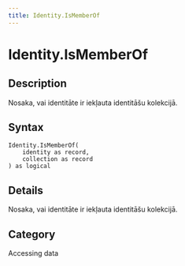```yaml
---
title: Identity.IsMemberOf
---
```


# Identity.IsMemberOf


## Description

Nosaka, vai identitāte ir iekļauta identitāšu kolekcijā.


## Syntax

```powerquery
Identity.IsMemberOf(
    identity as record,
    collection as record
) as logical
```


## Details

Nosaka, vai identitāte ir iekļauta identitāšu kolekcijā.



## Category
Accessing data

